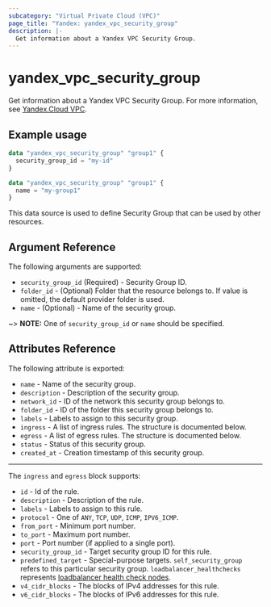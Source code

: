 ```yaml
---
subcategory: "Virtual Private Cloud (VPC)"
page_title: "Yandex: yandex_vpc_security_group"
description: |-
  Get information about a Yandex VPC Security Group.
---
```



# yandex_vpc_security_group




Get information about a Yandex VPC Security Group. For more information, see [Yandex.Cloud VPC](https://cloud.yandex.com/docs/vpc/concepts/security-groups).

## Example usage

```terraform
data "yandex_vpc_security_group" "group1" {
  security_group_id = "my-id"
}
```

```terraform
data "yandex_vpc_security_group" "group1" {
  name = "my-group1"
}
```

This data source is used to define Security Group that can be used by other resources.

## Argument Reference

The following arguments are supported:

* `security_group_id` (Required) - Security Group ID.
* `folder_id` - (Optional) Folder that the resource belongs to. If value is omitted, the default provider folder is used.
* `name` - (Optional) - Name of the security group.

~> **NOTE:** One of `security_group_id` or `name` should be specified.

## Attributes Reference

The following attribute is exported:

* `name` - Name of the security group.
* `description` - Description of the security group.
* `network_id` - ID of the network this security group belongs to.
* `folder_id` - ID of the folder this security group belongs to.
* `labels` - Labels to assign to this security group.
* `ingress` - A list of ingress rules. The structure is documented below.
* `egress` - A list of egress rules. The structure is documented below.
* `status` - Status of this security group.
* `created_at` - Creation timestamp of this security group.

---

The `ingress` and `egress` block supports:
* `id` - Id of the rule.
* `description` - Description of the rule.
* `labels` - Labels to assign to this rule.
* `protocol` - One of `ANY`, `TCP`, `UDP`, `ICMP`, `IPV6_ICMP`.
* `from_port` - Minimum port number.
* `to_port` - Maximum port number.
* `port` - Port number (if applied to a single port).
* `security_group_id` - Target security group ID for this rule.
* `predefined_target` - Special-purpose targets. `self_security_group` refers to this particular security group. `loadbalancer_healthchecks` represents [loadbalancer health check nodes](https://cloud.yandex.com/docs/network-load-balancer/concepts/health-check).
* `v4_cidr_blocks` - The blocks of IPv4 addresses for this rule.
* `v6_cidr_blocks` - The blocks of IPv6 addresses for this rule.
